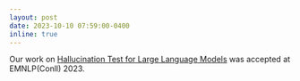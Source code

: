 ```yaml
---
layout: post
date: 2023-10-10 07:59:00-0400
inline: true  
---
```

Our work on <a href="https://arxiv.org/abs/2307.15343">Hallucination Test for Large Language Models</a> was accepted at EMNLP(Conll) 2023.